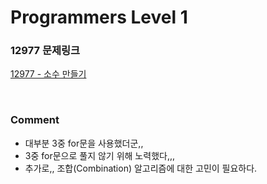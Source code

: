 # Programmers Level 1

### 12977 문제링크

[12977 - 소수 만들기](https://school.programmers.co.kr/learn/courses/30/lessons/12977)

<br>

### Comment

-   대부분 3중 for문을 사용했더군,,
-   3중 for문으로 풀지 않기 위해 노력했다,,,
-   추가로,, 조합(Combination) 알고리즘에 대한 고민이 필요하다.
